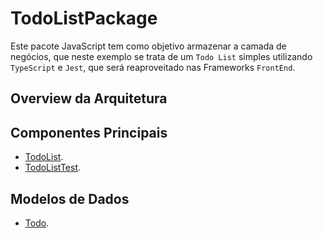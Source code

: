 # TodoListPackage

Este pacote JavaScript tem como objetivo armazenar a camada de negócios, que neste exemplo se trata de um `Todo List` simples utilizando `TypeScript` e `Jest`, que será reaproveitado nas Frameworks `FrontEnd`.

## Overview da Arquitetura

## Componentes Principais

- [TodoList](./src/todoList/index.ts).
- [TodoListTest](src/todoList/index.test.ts).

## Modelos de Dados

- [Todo](.src/models/todo.ts).
